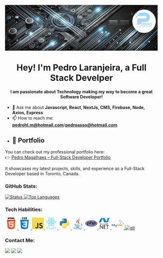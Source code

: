 <img align="center" src="gitBanner.png" />

<h1 align="center">Hey! I'm Pedro Laranjeira, a Full Stack Develper</h1>
<h4 align="center">I am passionate about Technology making my way to become a great Software Developer!</h4>

- 💬 Ask me about **Javascript, React, NextJs, CMS, Firebase, Node, Axios, Express**
- 📫 How to reach me: **pedrohl.m@hotmail.com**/**pedroasso@hotmail.com**
- ## 🚀 Portfolio

You can check out my professional portfolio here:  
👉 [Pedro Magalhaes – Full-Stack Developer Portfolio](https://pedro-magalhaes-portfolio.vercel.app/)

It showcases my latest projects, skills, and experience as a Full-Stack Developer based in Toronto, Canada.  

<!-- - 🔭 I’m currently pursuing my Computer Programming Diploma at Georgian College at Ilac in Toronto, CA -->
<!-- 👨‍💻 You can find more info about me at [***Portfolio (version 1.0)***](https://pedro-laranjeira.netlify.app/) -->
<!-- - [https://tarun-chawla.tech/](https://tarun-chawla.tech/) -->
<!--- 📝 I write blogs on [https://blog.tarun-chawla.tech/](https://blog.tarun-chawla.tech/) -->



<h3 align="left">GitHub Stats:</h3>
<!--
| [![Pedro Laranjeira GitHub stats](https://github-readme-stats.vercel.app/api?username=laranjeirapedro&show_icons=true&theme=github_dark)](https://github.com/anuraghazra/github-readme-stats) | [![Top Langs](https://github-readme-stats.vercel.app/api/top-langs/?username=laranjeirapedro&layout=compact&theme=github_dark)](https://github.com/anuraghazra/github-readme-stats) |
| ------------- | ------------- |
-->

<div>
    <a href="https://github.com/laranjeirapedro">
        <img height="170em"
        src="https://github0stats-laranjeirapedros-projects.vercel.app/api?username=laranjeirapedro&show_icons=true&theme=github_dark" alt="Status">
    </a>
    <a href="https://github.com/laranjeirapedro">
        <img height="170em"
        src="https://github0stats-laranjeirapedros-projects.vercel.app/api/top-langs/?username=laranjeirapedro&layout=compact&theme=github_dark" alt="Top Languages">
    </a>
</div>

<!--   
<div align='center'>
  <a href="https://git.io/streak-stats"><img src="https://streak-stats.demolab.com?user=laranjeirapedro&theme=react"/></a>
</div>
-->

<h3 align="left">Tech Habilities:</h3>
<p align="left"><a href="https://www.w3.org/html/" target="_blank" rel="noreferrer"> <img
            src="https://raw.githubusercontent.com/devicons/devicon/master/icons/html5/html5-original-wordmark.svg"
            alt="html5" width="40" height="40" /> </a> <a href="https://www.w3schools.com/css/" target="_blank"
        rel="noreferrer"> <img
            src="https://raw.githubusercontent.com/devicons/devicon/master/icons/css3/css3-original-wordmark.svg"
            alt="css3" width="40" height="40" /> </a> <a href="https://developer.mozilla.org/en-US/docs/Web/JavaScript"
        target="_blank" rel="noreferrer"> <img
            src="https://raw.githubusercontent.com/devicons/devicon/master/icons/javascript/javascript-original.svg"
            alt="javascript" width="40" height="40" /> </a> <a href="https://reactjs.org/" target="_blank"
        rel="noreferrer"> <img
            src="https://raw.githubusercontent.com/devicons/devicon/master/icons/react/react-original-wordmark.svg"
            alt="react" width="40" height="40" /> </a> <a href="https://www.python.org" target="_blank"
        rel="noreferrer"> <img
            src="https://raw.githubusercontent.com/devicons/devicon/master/icons/python/python-original.svg"
            alt="python" width="40" height="40" /> </a> <!--<a href="https://flask.palletsprojects.com/" target="_blank"
        rel="noreferrer"> <img src="https://www.vectorlogo.zone/logos/pocoo_flask/pocoo_flask-icon.svg" alt="flask"
            width="40" height="40" /> </a>--><a href="https://www.java.com" target="_blank" rel="noreferrer"> <img
            src="https://raw.githubusercontent.com/devicons/devicon/master/icons/java/java-original.svg" alt="java"
            width="40" height="40" /> </a><a href="https://www.php.net" target="_blank" rel="noreferrer"> <img
            src="https://raw.githubusercontent.com/devicons/devicon/master/icons/php/php-original.svg" alt="php"
            width="40" height="40" /> </a> <!--<a href="https://www.cprogramming.com/" target="_blank" rel="noreferrer">
        <img src="https://raw.githubusercontent.com/devicons/devicon/master/icons/c/c-original.svg" alt="c" width="40"
            height="40" /> </a>--> <!--<a href="https://www.w3schools.com/cpp/" target="_blank" rel="noreferrer"> <img
            src="https://raw.githubusercontent.com/devicons/devicon/master/icons/cplusplus/cplusplus-original.svg"
            alt="cplusplus" width="40" height="40" /> </a> --><!--<a href="https://www.arduino.cc/" target="_blank"
        rel="noreferrer"> <img src="https://cdn.worldvectorlogo.com/logos/arduino-1.svg" alt="arduino" width="40"
            height="40" /> </a>--><a href="https://dotnet.microsoft.com/" target="_blank" rel="noreferrer"> <img
            src="https://raw.githubusercontent.com/devicons/devicon/master/icons/dot-net/dot-net-original-wordmark.svg"
            alt="dotnet" width="40" height="40" /> </a><a href="https://www.mysql.com/" target="_blank"
        rel="noreferrer"> <img
            src="https://raw.githubusercontent.com/devicons/devicon/master/icons/mysql/mysql-original-wordmark.svg"
            alt="mysql" width="40" height="40" /> </a> <a href="https://git-scm.com/" target="_blank" rel="noreferrer">
        <img src="https://www.vectorlogo.zone/logos/git-scm/git-scm-icon.svg" alt="git" width="40" height="40" /> </a>
</p>


### Contact Me:

<a href="mailto:pedrohl.m@hotmail.com"><img
        src="https://img.shields.io/badge/Gmail-D14836?style=for-the-badge&logo=gmail&logoColor=white"
        target="_blank"></a> <a href="https://ca.linkedin.com/in/pedroh-magalhaes" target="_blank"><img
        src="https://img.shields.io/badge/-LinkedIn-%230077B5?style=for-the-badge&logo=linkedin&logoColor=white"
        target="_blank"></a> <a href="https://www.instagram.com/pedrolaranjeira85/" target="_blank"><img
        src="https://img.shields.io/badge/-Instagram-%23E4405F?style=for-the-badge&logo=instagram&logoColor=white"
        target="_blank"></a>
